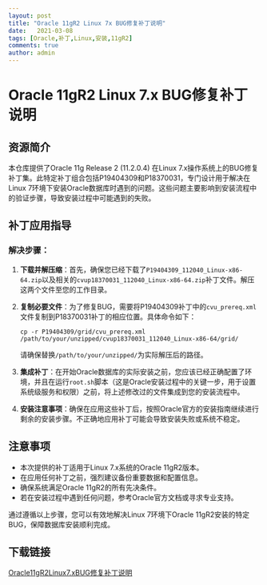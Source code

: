 ```yaml
---
layout: post
title: "Oracle 11gR2 Linux 7x BUG修复补丁说明"
date:   2021-03-08
tags: [Oracle,补丁,Linux,安装,11gR2]
comments: true
author: admin
---
```

# Oracle 11gR2 Linux 7.x BUG修复补丁说明

## 资源简介

本仓库提供了Oracle 11g Release 2 (11.2.0.4) 在Linux 7.x操作系统上的BUG修复补丁集。此特定补丁组合包括P19404309和P18370031，专门设计用于解决在Linux 7环境下安装Oracle数据库时遇到的问题。这些问题主要影响到安装流程中的验证步骤，导致安装过程中可能遇到的失败。

## 补丁应用指导

### 解决步骤：

1. **下载并解压缩**：首先，确保您已经下载了`P19404309_112040_Linux-x86-64.zip`以及相关的`cvup18370031_112040_Linux-x86-64.zip`补丁文件。解压这两个文件至您的工作目录。

2. **复制必要文件**：为了修复BUG，需要将P19404309补丁中的`cvu_prereq.xml`文件复制到P18370031补丁的相应位置。具体命令如下：
   ```shell
   cp -r P19404309/grid/cvu_prereq.xml /path/to/your/unzipped/cvup18370031_112040_Linux-x86-64/grid/
   ```
   请确保替换`/path/to/your/unzipped/`为实际解压后的路径。

3. **集成补丁**：在开始Oracle数据库的实际安装之前，您应该已经正确配置了环境，并且在运行`root.sh`脚本（这是Oracle安装过程中的关键一步，用于设置系统级服务和权限）之前，将上述修改过的文件集成到您的安装流程中。

4. **安装注意事项**：确保在应用这些补丁后，按照Oracle官方的安装指南继续进行剩余的安装步骤。不正确地应用补丁可能会导致安装失败或系统不稳定。

## 注意事项

- 本次提供的补丁适用于Linux 7.x系统的Oracle 11gR2版本。
- 在应用任何补丁之前，强烈建议备份重要数据和配置信息。
- 确保系统满足Oracle 11gR2的所有先决条件。
- 若在安装过程中遇到任何问题，参考Oracle官方文档或寻求专业支持。

通过遵循以上步骤，您可以有效地解决Linux 7环境下Oracle 11gR2安装的特定BUG，保障数据库安装顺利完成。

## 下载链接

[Oracle11gR2Linux7.xBUG修复补丁说明](https://pan.quark.cn/s/e381e826b150)